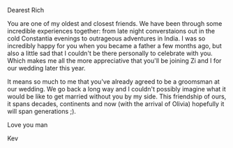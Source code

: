 Dearest Rich

You are one of my oldest and closest friends. We have been through some incredible experiences together: from late night converstaions out in the cold Constantia evenings to outrageous adventures in India. I was so incredibly happy for you when you became a father a few months ago, but also a little sad that I couldn't be there personally to celebrate with you. Which makes me all the more appreciative that you'll be joining Zi and I for our wedding later this year.

It means so much to me that you've already agreed to be a groomsman at our wedding. We go back a long way and I couldn't possibly imagine what it would be like to get married without you by my side. This friendship of ours, it spans decades, continents and now (with the arrival of Olivia) hopefully it will span generations ;). 

Love you man

Kev
